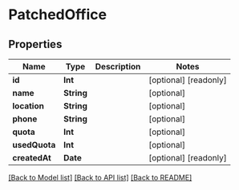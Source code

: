# PatchedOffice

## Properties
Name | Type | Description | Notes
------------ | ------------- | ------------- | -------------
**id** | **Int** |  | [optional] [readonly] 
**name** | **String** |  | [optional] 
**location** | **String** |  | [optional] 
**phone** | **String** |  | [optional] 
**quota** | **Int** |  | [optional] 
**usedQuota** | **Int** |  | [optional] 
**createdAt** | **Date** |  | [optional] [readonly] 

[[Back to Model list]](../README.md#documentation-for-models) [[Back to API list]](../README.md#documentation-for-api-endpoints) [[Back to README]](../README.md)


